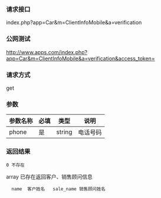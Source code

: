 ### **请求接口**
index.php?app=Car&m=ClientInfoMobile&a=verification


### **公网测试**
http://www.apps.com/index.php?app=Car&m=ClientInfoMobile&a=verification&access_token=

### **请求方式**
get


### **参数**
| 参数名称  |必填|   类型  |说明      |
|------|-----|------|------|
| phone| 是 | string|电话号码 |  

### **返回结果**



    0 不存在

array 已存在返回客户、销售顾问信息  
      
      name  客户姓名   sale_name 销售顾问姓名



